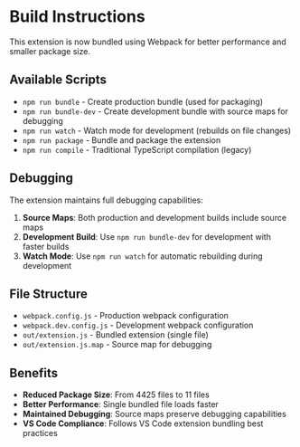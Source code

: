 # Build Instructions

This extension is now bundled using Webpack for better performance and smaller package size.

## Available Scripts

- `npm run bundle` - Create production bundle (used for packaging)
- `npm run bundle-dev` - Create development bundle with source maps for debugging
- `npm run watch` - Watch mode for development (rebuilds on file changes)
- `npm run package` - Bundle and package the extension
- `npm run compile` - Traditional TypeScript compilation (legacy)

## Debugging

The extension maintains full debugging capabilities:

1. **Source Maps**: Both production and development builds include source maps
2. **Development Build**: Use `npm run bundle-dev` for development with faster builds
3. **Watch Mode**: Use `npm run watch` for automatic rebuilding during development

## File Structure

- `webpack.config.js` - Production webpack configuration
- `webpack.dev.config.js` - Development webpack configuration
- `out/extension.js` - Bundled extension (single file)
- `out/extension.js.map` - Source map for debugging

## Benefits

- **Reduced Package Size**: From 4425 files to 11 files
- **Better Performance**: Single bundled file loads faster
- **Maintained Debugging**: Source maps preserve debugging capabilities
- **VS Code Compliance**: Follows VS Code extension bundling best practices
